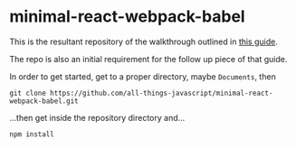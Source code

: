 # minimal-react-webpack-babel

This is the resultant repository of the walkthrough outlined in [this guide](https://nasidulislam.hashnode.dev/beginners-guide-to-minimal-react-webpack-4-babel-7-project-setup-ck7m7erad00ec8ss1xzmfntqm).

The repo is also an initial requirement for the follow up piece of that guide.

In order to get started, get to a proper directory, maybe `Documents`, then

`git clone https://github.com/all-things-javascript/minimal-react-webpack-babel.git`

...then get inside the repository directory and...

`npm install`

